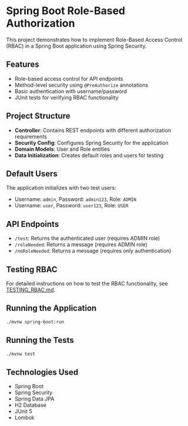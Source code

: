 # Spring Boot Role-Based Authorization

This project demonstrates how to implement Role-Based Access Control (RBAC) in a Spring Boot application using Spring
Security.

## Features

- Role-based access control for API endpoints
- Method-level security using `@PreAuthorize` annotations
- Basic authentication with username/password
- JUnit tests for verifying RBAC functionality

## Project Structure

- **Controller**: Contains REST endpoints with different authorization requirements
- **Security Config**: Configures Spring Security for the application
- **Domain Models**: User and Role entities
- **Data Initialization**: Creates default roles and users for testing

## Default Users

The application initializes with two test users:

- Username: `admin`, Password: `admin123`, Role: `ADMIN`
- Username: `user`, Password: `user123`, Role: `USER`

## API Endpoints

- `/test`: Returns the authenticated user (requires ADMIN role)
- `/roleNeeded`: Returns a message (requires ADMIN role)
- `/noRoleNeeded`: Returns a message (requires only authentication)

## Testing RBAC

For detailed instructions on how to test the RBAC functionality, see [TESTING_RBAC.md](TESTING_RBAC.md).

## Running the Application

```bash
./mvnw spring-boot:run
```

## Running the Tests

```bash
./mvnw test
```

## Technologies Used

- Spring Boot
- Spring Security
- Spring Data JPA
- H2 Database
- JUnit 5
- Lombok
